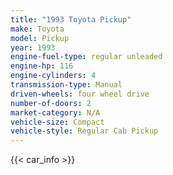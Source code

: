 ```yaml
---
title: "1993 Toyota Pickup"
make: Toyota
model: Pickup
year: 1993
engine-fuel-type: regular unleaded
engine-hp: 116
engine-cylinders: 4
transmission-type: Manual
driven-wheels: four wheel drive
number-of-doors: 2
market-category: N/A
vehicle-size: Compact
vehicle-style: Regular Cab Pickup
---
```


{{< car_info >}}
